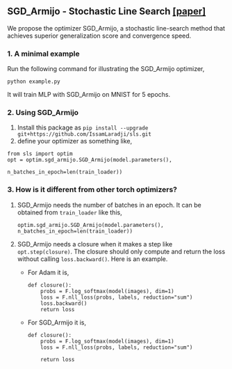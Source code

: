 ## SGD_Armijo - Stochastic Line Search [[paper]](https://arxiv.org/abs/1905.09997)

We propose the optimizer SGD_Armijo, a stochastic line-search method 
that achieves superior generalization score and convergence speed.

### 1. A minimal example
Run the following command for illustrating the SGD_Armijo optimizer,
```
python example.py
```

It will train MLP with SGD_Armijo on MNIST for 5 epochs.

### 2. Using SGD_Armijo
  1. Install this package as `pip install --upgrade git+https://github.com/IssamLaradji/sls.git`
  2. define your optimizer as something like,
  ```
  from sls import optim
  opt = optim.sgd_armijo.SGD_Armijo(model.parameters(),
                                    n_batches_in_epoch=len(train_loader))
  ```

### 3. How is it different from other torch optimizers?

1) SGD_Armijo needs the number of batches in an epoch. It can be obtained from
`train_loader` like this,
    ```
    optim.sgd_armijo.SGD_Armijo(model.parameters(), n_batches_in_epoch=len(train_loader))
    ```
2) SGD_Armijo needs a closure when it makes a step like `opt.step(closure)`. The closure should only compute
and return the loss without calling `loss.backward()`. Here is an example.

    - For Adam it is, 
        ```
        def closure():
            probs = F.log_softmax(model(images), dim=1)
            loss = F.nll_loss(probs, labels, reduction="sum")
            loss.backward()
            return loss
        ```
        
    - For SGD_Armijo it is, 
        ```
        def closure():
            probs = F.log_softmax(model(images), dim=1)
            loss = F.nll_loss(probs, labels, reduction="sum")
          
            return loss          
        ```


